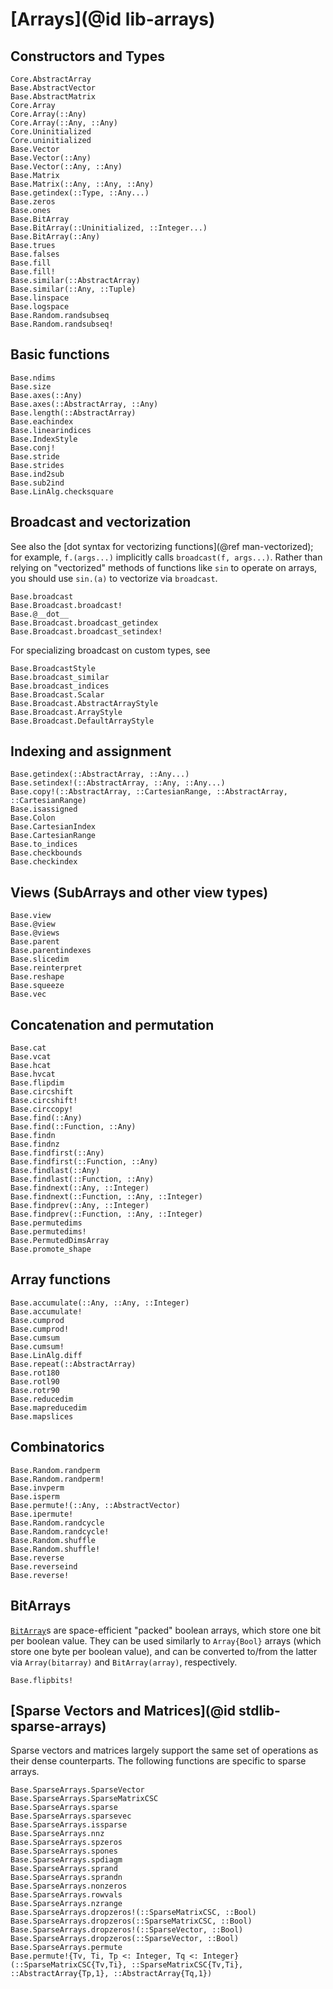 # [Arrays](@id lib-arrays)

## Constructors and Types

```@docs
Core.AbstractArray
Base.AbstractVector
Base.AbstractMatrix
Core.Array
Core.Array(::Any)
Core.Array(::Any, ::Any)
Core.Uninitialized
Core.uninitialized
Base.Vector
Base.Vector(::Any)
Base.Vector(::Any, ::Any)
Base.Matrix
Base.Matrix(::Any, ::Any, ::Any)
Base.getindex(::Type, ::Any...)
Base.zeros
Base.ones
Base.BitArray
Base.BitArray(::Uninitialized, ::Integer...)
Base.BitArray(::Any)
Base.trues
Base.falses
Base.fill
Base.fill!
Base.similar(::AbstractArray)
Base.similar(::Any, ::Tuple)
Base.linspace
Base.logspace
Base.Random.randsubseq
Base.Random.randsubseq!
```

## Basic functions

```@docs
Base.ndims
Base.size
Base.axes(::Any)
Base.axes(::AbstractArray, ::Any)
Base.length(::AbstractArray)
Base.eachindex
Base.linearindices
Base.IndexStyle
Base.conj!
Base.stride
Base.strides
Base.ind2sub
Base.sub2ind
Base.LinAlg.checksquare
```

## Broadcast and vectorization

See also the [dot syntax for vectorizing functions](@ref man-vectorized);
for example, `f.(args...)` implicitly calls `broadcast(f, args...)`.
Rather than relying on "vectorized" methods of functions like `sin`
to operate on arrays, you should use `sin.(a)` to vectorize via `broadcast`.

```@docs
Base.broadcast
Base.Broadcast.broadcast!
Base.@__dot__
Base.Broadcast.broadcast_getindex
Base.Broadcast.broadcast_setindex!
```

For specializing broadcast on custom types, see
```@docs
Base.BroadcastStyle
Base.broadcast_similar
Base.broadcast_indices
Base.Broadcast.Scalar
Base.Broadcast.AbstractArrayStyle
Base.Broadcast.ArrayStyle
Base.Broadcast.DefaultArrayStyle
```

## Indexing and assignment

```@docs
Base.getindex(::AbstractArray, ::Any...)
Base.setindex!(::AbstractArray, ::Any, ::Any...)
Base.copy!(::AbstractArray, ::CartesianRange, ::AbstractArray, ::CartesianRange)
Base.isassigned
Base.Colon
Base.CartesianIndex
Base.CartesianRange
Base.to_indices
Base.checkbounds
Base.checkindex
```

## Views (SubArrays and other view types)

```@docs
Base.view
Base.@view
Base.@views
Base.parent
Base.parentindexes
Base.slicedim
Base.reinterpret
Base.reshape
Base.squeeze
Base.vec
```

## Concatenation and permutation

```@docs
Base.cat
Base.vcat
Base.hcat
Base.hvcat
Base.flipdim
Base.circshift
Base.circshift!
Base.circcopy!
Base.find(::Any)
Base.find(::Function, ::Any)
Base.findn
Base.findnz
Base.findfirst(::Any)
Base.findfirst(::Function, ::Any)
Base.findlast(::Any)
Base.findlast(::Function, ::Any)
Base.findnext(::Any, ::Integer)
Base.findnext(::Function, ::Any, ::Integer)
Base.findprev(::Any, ::Integer)
Base.findprev(::Function, ::Any, ::Integer)
Base.permutedims
Base.permutedims!
Base.PermutedDimsArray
Base.promote_shape
```

## Array functions

```@docs
Base.accumulate(::Any, ::Any, ::Integer)
Base.accumulate!
Base.cumprod
Base.cumprod!
Base.cumsum
Base.cumsum!
Base.LinAlg.diff
Base.repeat(::AbstractArray)
Base.rot180
Base.rotl90
Base.rotr90
Base.reducedim
Base.mapreducedim
Base.mapslices
```

## Combinatorics

```@docs
Base.Random.randperm
Base.Random.randperm!
Base.invperm
Base.isperm
Base.permute!(::Any, ::AbstractVector)
Base.ipermute!
Base.Random.randcycle
Base.Random.randcycle!
Base.Random.shuffle
Base.Random.shuffle!
Base.reverse
Base.reverseind
Base.reverse!
```

## BitArrays

[`BitArray`](@ref)s are space-efficient "packed" boolean arrays, which store one bit per boolean value.
They can be used similarly to `Array{Bool}` arrays (which store one byte per boolean value),
and can be converted to/from the latter via `Array(bitarray)` and `BitArray(array)`, respectively.

```@docs
Base.flipbits!
```

## [Sparse Vectors and Matrices](@id stdlib-sparse-arrays)

Sparse vectors and matrices largely support the same set of operations as their dense counterparts.
The following functions are specific to sparse arrays.

```@docs
Base.SparseArrays.SparseVector
Base.SparseArrays.SparseMatrixCSC
Base.SparseArrays.sparse
Base.SparseArrays.sparsevec
Base.SparseArrays.issparse
Base.SparseArrays.nnz
Base.SparseArrays.spzeros
Base.SparseArrays.spones
Base.SparseArrays.spdiagm
Base.SparseArrays.sprand
Base.SparseArrays.sprandn
Base.SparseArrays.nonzeros
Base.SparseArrays.rowvals
Base.SparseArrays.nzrange
Base.SparseArrays.dropzeros!(::SparseMatrixCSC, ::Bool)
Base.SparseArrays.dropzeros(::SparseMatrixCSC, ::Bool)
Base.SparseArrays.dropzeros!(::SparseVector, ::Bool)
Base.SparseArrays.dropzeros(::SparseVector, ::Bool)
Base.SparseArrays.permute
Base.permute!{Tv, Ti, Tp <: Integer, Tq <: Integer}(::SparseMatrixCSC{Tv,Ti}, ::SparseMatrixCSC{Tv,Ti}, ::AbstractArray{Tp,1}, ::AbstractArray{Tq,1})
```
